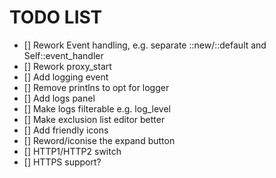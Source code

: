 # TODO LIST
- [] Rework Event handling, e.g. separate ::new/::default and Self::event_handler
- [] Rework proxy_start
- [] Add logging event
- [] Remove printlns to opt for logger
- [] Add logs panel
- [] Make logs filterable e.g. log_level
- [] Make exclusion list editor better
- [] Add friendly icons
- [] Reword/iconise the expand button
- [] HTTP1/HTTP2 switch
- [] HTTPS support?